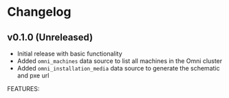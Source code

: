 # Changelog

## v0.1.0 (Unreleased)

- Initial release with basic functionality
- Added `omni_machines` data source to list all machines in the Omni cluster
- Added `omni_installation_media` data source to generate the schematic and pxe url

FEATURES:
